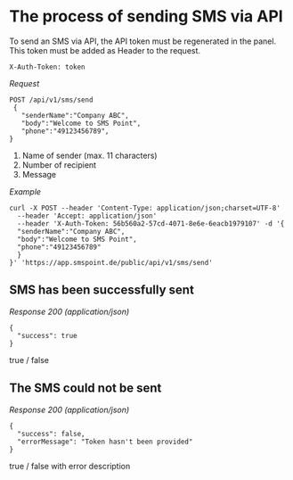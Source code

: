 # The process of sending SMS via API
To send an SMS via API, the API token must be regenerated in the panel. This token must be added as Header to the request.

`X-Auth-Token: token`

*Request*

```
POST /api/v1/sms/send
 {
   "senderName":"Company ABC",
   "body":"Welcome to SMS Point",
   "phone":"49123456789",
}
```

1. Name of sender (max. 11 characters)
1. Number of recipient
1. Message

*Example*

```
curl -X POST --header 'Content-Type: application/json;charset=UTF-8'
  --header 'Accept: application/json'
  --header 'X-Auth-Token: 56b560a2-57cd-4071-8e6e-6eacb1979107' -d '{
  "senderName":"Company ABC",
  "body":"Welcome to SMS Point",
  "phone":"49123456789"
  }
}' 'https://app.smspoint.de/public/api/v1/sms/send'
```

## SMS has been successfully sent
*Response 200 (application/json)*

```
{
  "success": true
}
```
true / false

## The SMS could not be sent
*Response 200 (application/json)*

```
{
  "success": false,
  "errorMessage": "Token hasn't been provided"
}
```
true / false with error description
